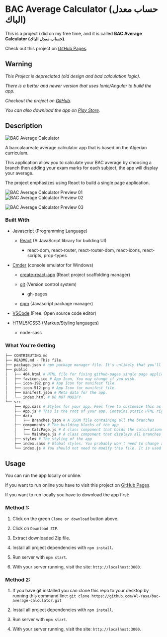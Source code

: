 # BAC Average Calculator (حساب معدل الباك)

This is a project i did on my free time, and it is called **BAC Average Calculator (حساب معدل الباك)**.

Check out this project on [GitHub Pages](https://al-yasa.github.io/bac-average-calculator/ "BAC Average Calculator - Belhenniche Al-Yasa'").

## Warning

*This Project is depreciated (old design and bad calculation logic).*

*There is a better and newer version that uses Ionic/Angular to build the app.*

*Checkout the project on [GitHub](https://github.com/Al-Yasa/BAC-Average-Calculator-Ionic-Angular "BAC Average Calculator - Belhenniche Al-Yasa'").*

*You can also download the app on [Play Store](https://play.google.com/store/apps/details?id=com.calculator.average.bac "BAC Average Calculator - Belhenniche Al-Yasa'").*

## Description

![BAC Average Calculator](public/favicon.png "BAC Average Calculator")

A baccalaureate average calculator app that is based on the Algerian curriculum.

This application allow you to calculate your BAC average by choosing a branch then adding your exam marks for each subject, the app will display your average.

The project emphasizes using React to build a single page application.

![BAC Average Calculator Preview 01](bac_average_calculator_preview_01.jpg "BAC Average Calculator Preview 01") ![BAC Average Calculator Preview 02](bac_average_calculator_preview_02.jpg "BAC Average Calculator Preview 02")

![BAC Average Calculator Preview 03](bac_average_calculator_preview_03.jpg "BAC Average Calculator Preview 03")

### Built With

- Javascript (Programming Language)

    - [React](https://reactjs.org/) (A JavaScript library for building UI)

        - react-dom, react-router, react-router-dom, react-icons, react-scripts, prop-types

- [Cmder](https://cmder.net/) (console emulator for Windows)

    - [create-react-app](https://github.com/facebookincubator/create-react-app) (React project scaffolding manager)

    - [git](https://git-scm.com/downloads) (Version control system)

        - gh-pages

    - [npm](https://nodejs.org/en/download/) (Javascript package manager)

- [VSCode](https://code.visualstudio.com/) (Free. Open source code editor)

- HTML5/CSS3 (Markup/Styling languages)

    - node-sass

### What You're Getting

```bash
├── CONTRIBUTING.md
├── README.md - This file.
├── package.json # npm package manager file. It's unlikely that you'll need to modify this.
├── public
│   ├── 404.html # HTML file for fixing github-pages single page application routing.
│   ├── favicon.ico # App Icon, You may change if you wish.
│   ├── icon-192.png # App Icon for manifest file.
│   ├── icon-512.png # App Icon for manifest file.
│   ├── manifest.json # Meta data for the app.
│   └── index.html # DO NOT MODIFY
└── src
    ├── App.sass # Styles for your app. Feel free to customize this as you desire.
    ├── App.js # This is the root of your app. Contains static HTML right now.
    ├── data
    │   ├── Branches.json # A JSON file containing all the branches
    ├── components # The building blocks of the app
    │   ├── CalcPage.js # A class component that holds the calculations logic
    │   └── MainPage.js # A class component that displays all branches and optional subjects
    ├── styles # The styling of the app
    ├── index.sass # Global styles. You probably won't need to change anything here.
    └── index.js # You should not need to modify this file. It is used for DOM rendering only.
```

## Usage

You can run the app locally or online.

If you want to run online you have to visit this project on [GitHub Pages](https://al-yasa.github.io/bac-average-calculator/ "BAC Average Calculator - Belhenniche Al-Yasa'").

If you want to run locally you have to download the app first:

### Method 1:

1. Click on the green `Clone or download` button above.

2. Click on `Download ZIP`.

3. Extract downloaded Zip file.

4. Install all project dependencies with `npm install`.

5. Run server with `npm start`.

6. With your server running, visit the site: `http://localhost:3000`.

### Method 2:

1. If you have git installed you can clone this repo to your desktop by running this command line:
`git clone https://github.com/Al-Yasa/bac-average-calculator.git`

2. Install all project dependencies with `npm install`.

3. Run server with `npm start`.

4. With your server running, visit the site: `http://localhost:3000`.

